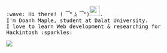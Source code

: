 <p>
  <samp>
    :wave: Hi there! ( ͡° ͜ʖ ͡°)<img src="https://user-images.githubusercontent.com/5679180/79618120-0daffb80-80be-11ea-819e-d2b0fa904d07.gif" width="27px">.
    <br> I'm Doanh Maple, student at Dalat University.
    <br>I love to learn Web development & researching for Hackintosh :sparkles:<br>
  </samp>
</p>
 <img src="https://github-readme-stats.vercel.app/api?username=doanhmaple&show_icons=true">

